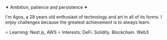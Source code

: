 ✦ Ambition, patience and persistence ✦

I'm Agos, a 28 years old enthusiast of technology and art in all of its forms. I enjoy challenges because the greatest achievement is to always learn.

⭐ Learning:  Nest js, AWS
⭐ Interests: DeFi. Solidity. Blockchain. Web3
